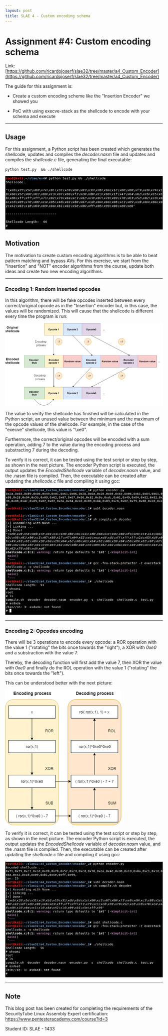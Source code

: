 ```yaml
---
layout: post
title: SLAE 4 - Custom encoding schema
---
```



<!-- ![_config.yml]({{ site.baseurl }}/https://raw.githubusercontent.com/ricardojoserf/slae32/master/a4_Custom_Encoder/images/config.png) -->

# Assignment #4: Custom encoding schema


Link: [https://github.com/ricardojoserf/slae32/tree/master/a4_Custom_Encoder](https://github.com/ricardojoserf/slae32/tree/master/a4_Custom_Encoder)

The guide for this assignment is:

- Create a custom encoding scheme like the "Insertion Encoder" we showed you

- PoC with using execve-stack as the shellcode to encode with your schema and execute


---------------------------------------------------


## Usage

For this assignment, a Python script has been created which generates the shellcode, updates and compiles the *decoder.nasm* file and updates and compiles the *shellcode.c* file, generating the final executable:

```
python test.py  && ./shellcode
```

![Screenshot](https://raw.githubusercontent.com/ricardojoserf/slae32/master/a4_Custom_Encoder/images/1.png)



## Motivation

The motivation to create custom encoding algorithms is to be able to beat pattern matching and bypass AVs. For this exercise, we start from the "Insertion" and "NOT" encoder algorithms from the course, update both ideas and create two new encoding algorithms.


---------------------------------------------------


### Encoding 1: Random inserted opcodes

In this algorithm, there will be fake opcodes inserted between every correct/original opcode as in the "Insertion" encoder but, in this case, the values will be randomized. This will cause that the shellcode is different every time the program is run: 

![Screenshot](https://raw.githubusercontent.com/ricardojoserf/slae32/master/a4_Custom_Encoder/images/3.png)

The value to verify the shellcode has finished will be calculated in the Python script, an unused value between the minimum and the maximum of the opcode values of the shellcode. For example, in the case of the "execve" shellcode, this value is "\xe0".

Furthermore, the correct/original opcodes will be encoded with a sum operation, adding 7 to the value during the encoding process and substracting 7 during the decoding.

To verify it is correct, it can be tested using the test script or step by step, as shown in the next picture. The encoder Python script is executed, the output updates the *EncodedShellcode* variable of *decoder.nasm* value, and the .nasm file is compiled. Then, the executable can be created after updating the *shellcode.c* file and compiling it using gcc:

![Screenshot](https://raw.githubusercontent.com/ricardojoserf/slae32/master/a4_Custom_Encoder/images/4.png)


---------------------------------------------------


### Encoding 2: Opcodes encoding

There will be 3 operations to encode every opcode: a ROR operation with the value 1 ("rotating" the bits once towards the "right"), a XOR with *0xe0* and a substraction with the value 7. 

Thereby, the decoding function will first add the value 7, then XOR the value with *0xe0* and finally do the ROL operation with the value 1 ("rotating" the bits once towards the "left").

This can be understood better with the next picture:

![Screenshot](https://raw.githubusercontent.com/ricardojoserf/slae32/master/a4_Custom_Encoder/images/2.png)

To verify it is correct, it can be tested using the test script or step by step, as shown in the next picture. The encoder Python script is executed, the output updates the *EncodedShellcode* variable of *decoder.nasm* value, and the .nasm file is compiled. Then, the executable can be created after updating the *shellcode.c* file and compiling it using gcc:

![Screenshot](https://raw.githubusercontent.com/ricardojoserf/slae32/master/a4_Custom_Encoder/images/5.png)



---------------------------------------------------

## Note

This blog post has been created for completing the requirements of the SecurityTube Linux Assembly Expert certification: https://www.pentesteracademy.com/course?id=3

Student ID: SLAE - 1433
